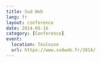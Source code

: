 ```yaml
---
title: Sud Web
lang: fr
layout: conference
date: 2014-05-16
category: [Conference]
event:
  location: Toulouse
  url: https://www.sudweb.fr/2014/
---
```

